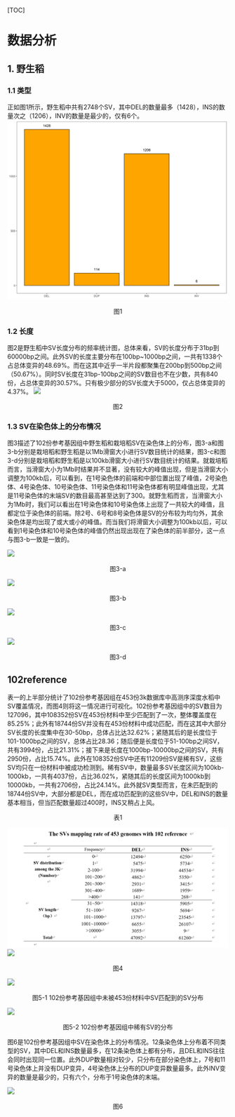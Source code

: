 [TOC]
# 数据分析

## 1. 野生稻
### 1.1 类型
正如图1所示，野生稻中共有2748个SV，其中DEL的数量最多（1428），INS的数量次之（1206），INV的数量是最少的，仅有6个。
![](./assets/sv类型.png)
<center>图1</center>

### 1.2 长度
图2是野生稻中SV长度分布的频率统计图，总体来看，SV的长度分布于31bp到60000bp之间。此外SV的长度主要分布在100bp~1000bp之间，一共有1338个占总体变异的48.69%。而在这其中近乎一半片段都聚集在200bp到500bp之间（50.67%）。同时SV长度在31bp-100bp之间的SV数目也不在少数，共有840份，占总体变异的30.57%。只有极少部分的SV长度大于5000，仅占总体变异的4.37%。
![](./assets/频率分布1.png)
<center>图2</center>

### 1.3 SV在染色体上的分布情况
图3描述了102份参考基因组中野生稻和栽培稻SV在染色体上的分布，图3-a和图3-b分别是栽培稻和野生稻是以1Mb滑窗大小进行SV数目统计的结果，图3-c和图3-d分别是栽培稻和野生稻是以100kb滑窗大小进行SV数目统计的结果。就栽培稻而言，当滑窗大小为1Mb时结果并不显著，没有较大的峰值出现，但是当滑窗大小调整为100kb后，可以看到，在1号染色体的前端和中部位置出现了峰值，2号染色体、4号染色体、10号染色体、11号染色体和11号染色体都有明显峰值出现，尤其是11号染色体的末端SV的数目最高甚至达到了300。就野生稻而言，当滑窗大小为1Mb时，我们可以看出在1号染色体和10号染色体上出现了一共较大的峰值，且都定位于染色体的前端。除2号、6号和8号染色体是SV的分布较为均匀外，其余染色体是均出现了或大或小的峰值。而当我们将滑窗大小调整为100kb以后，可以看到1号染色体和10号染色体的峰值仍然出现出现在了染色体的前半部分，这一点与图3-b一致是一致的。

![](assets/variation_distribution_cultivated-1Mb.png)
<center>图3-a</center>

![](assets/variation_distribution_wild-1Mb.png)
<center>图3-b</center>

![](assets/zaipeidao100kb.png)
<center>图3-c</center>

![](assets/variation_distribution_wild-100kb.png)
<center>图3-d</center>

## 102reference

表一的上半部分统计了102份参考基因组在453份3k数据库中高测序深度水稻中SV覆盖情况，而图4则将这一情况进行可视化。102份参考基因组中的SV数目为127096，其中108352份SV在453份材料中至少匹配到了一次，整体覆盖度在85.25%；此外有18744份SV并没有在453份材料中成功匹配，而在这其中大部分SV长度的长度集中在30-50bp，总体占比达32.62%；紧随其后的是长度位于101-1000bp之间的SV，总体占比28.36；随后便是长度位于51-100bp之间SV，共有3994份，占比21.31%；接下来是长度在1000bp-10000bp之间的SV，共有2950份，占比15.74%。此外在108352份SV中还有11209份SV是稀有SV，这些SV均只在一份材料中被成功检测到。稀有SV中，数量最多SV长度区间为100kb-1000kb，一共有4037份，占比36.02%，紧随其后的长度区间为1000kb到10000kb，一共有2706份，占比24.14%。此外就SV类型而言，在未匹配到的18744份SV中，大部分都是DEL，而在成功匹配到的这些SV中，DEL和INS的数量基本相当，但当匹配数量超过400时，INS又稍占上风。
<center>表1</center>

![](assets/Snipaste_2021-05-10_17-34-01.png)
![](assets/453频率分布.png)
<center>图4</center>


![](assets/长度分布0.png)
<center>图5-1 102份参考基因组中未被453份材料中SV匹配到的SV分布</center>

![](assets/长度分布1.png)
<center>图5-2 102份参考基因组中稀有SV的分布 </center>



图6是102份参考基因组中SV在染色体上的分布情况。12条染色体上分布着不同类型的SV，其中DEL和INS数量最多，在12条染色体上都有分布，且DEL和INS往往会同时出现同一位置。此外DUP数量相对较少，只分布在部分染色体上，7号和11号染色体上并没有DUP变异，4号染色体上分布的DUP变异数量最多。此外INV变异的数量是最少的，只有六个，分布于1号染色体的末端。

![](assets/chromosome.png)
<center>图6</center>


